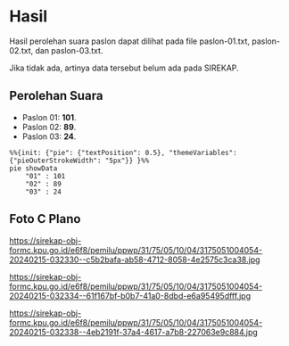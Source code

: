 # Hasil

Hasil perolehan suara paslon dapat dilihat pada file paslon-01.txt, paslon-02.txt, dan paslon-03.txt.

Jika tidak ada, artinya data tersebut belum ada pada SIREKAP.

## Perolehan Suara

 * Paslon 01: **101**.
 * Paslon 02: **89**.
 * Paslon 03: **24**.

```mermaid
%%{init: {"pie": {"textPosition": 0.5}, "themeVariables": {"pieOuterStrokeWidth": "5px"}} }%%
pie showData
    "01" : 101
    "02" : 89
    "03" : 24
```
## Foto C Plano

https://sirekap-obj-formc.kpu.go.id/e6f8/pemilu/ppwp/31/75/05/10/04/3175051004054-20240215-032330--c5b2bafa-ab58-4712-8058-4e2575c3ca38.jpg

https://sirekap-obj-formc.kpu.go.id/e6f8/pemilu/ppwp/31/75/05/10/04/3175051004054-20240215-032334--61f167bf-b0b7-41a0-8dbd-e6a95495dfff.jpg

https://sirekap-obj-formc.kpu.go.id/e6f8/pemilu/ppwp/31/75/05/10/04/3175051004054-20240215-032338--4eb2191f-37a4-4617-a7b8-227063e9c884.jpg
